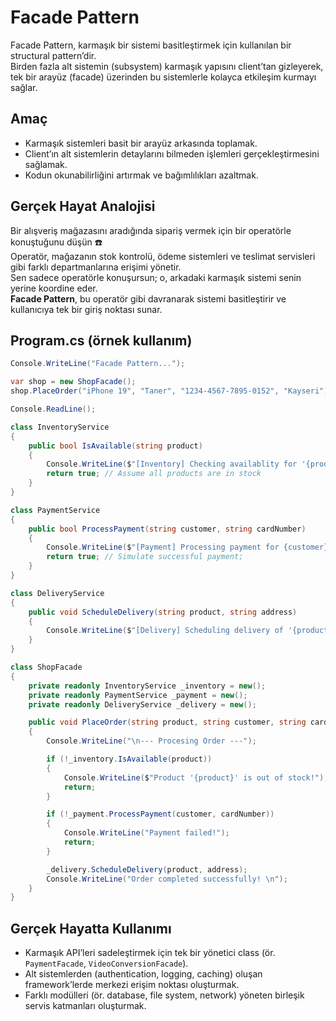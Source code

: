 ﻿# Facade Pattern

Facade Pattern, karmaşık bir sistemi basitleştirmek için kullanılan bir structural pattern’dir.  
Birden fazla alt sistemin (subsystem) karmaşık yapısını client’tan gizleyerek,  
tek bir arayüz (facade) üzerinden bu sistemlerle kolayca etkileşim kurmayı sağlar.

## Amaç

- Karmaşık sistemleri basit bir arayüz arkasında toplamak.  
- Client’ın alt sistemlerin detaylarını bilmeden işlemleri gerçekleştirmesini sağlamak.  
- Kodun okunabilirliğini artırmak ve bağımlılıkları azaltmak.

## Gerçek Hayat Analojisi

Bir alışveriş mağazasını aradığında sipariş vermek için bir operatörle konuştuğunu düşün ☎️  
Operatör, mağazanın stok kontrolü, ödeme sistemleri ve teslimat servisleri gibi farklı departmanlarına erişimi yönetir.  
Sen sadece operatörle konuşursun; o, arkadaki karmaşık sistemi senin yerine koordine eder.  
**Facade Pattern**, bu operatör gibi davranarak sistemi basitleştirir ve kullanıcıya tek bir giriş noktası sunar.

## Program.cs (örnek kullanım)

```csharp
Console.WriteLine("Facade Pattern...");

var shop = new ShopFacade();
shop.PlaceOrder("iPhone 19", "Taner", "1234-4567-7895-0152", "Kayseri");

Console.ReadLine();

class InventoryService
{
    public bool IsAvailable(string product)
    {
        Console.WriteLine($"[Inventory] Checking availablity for '{product}'...");
        return true; // Assume all products are in stock
    }
}

class PaymentService
{
    public bool ProcessPayment(string customer, string cardNumber)
    {
        Console.WriteLine($"[Payment] Processing payment for {customer} with card {cardNumber}...");
        return true; // Simulate successful payment;
    }
}

class DeliveryService
{
    public void ScheduleDelivery(string product, string address)
    {
        Console.WriteLine($"[Delivery] Scheduling delivery of '{product}' to {address}...");
    }
}

class ShopFacade
{
    private readonly InventoryService _inventory = new();
    private readonly PaymentService _payment = new();
    private readonly DeliveryService _delivery = new();

    public void PlaceOrder(string product, string customer, string cardNumber, string address)
    {
        Console.WriteLine("\n--- Procesing Order ---");

        if (!_inventory.IsAvailable(product))
        {
            Console.WriteLine($"Product '{product}' is out of stock!");
            return;
        }

        if (!_payment.ProcessPayment(customer, cardNumber))
        {
            Console.WriteLine("Payment failed!");
            return;
        }

        _delivery.ScheduleDelivery(product, address);
        Console.WriteLine("Order completed successfully! \n");
    }
}
```

## Gerçek Hayatta Kullanımı

- Karmaşık API’leri sadeleştirmek için tek bir yönetici class (ör. `PaymentFacade`, `VideoConversionFacade`).  
- Alt sistemlerden (authentication, logging, caching) oluşan framework’lerde merkezi erişim noktası oluşturmak.  
- Farklı modülleri (ör. database, file system, network) yöneten birleşik servis katmanları oluşturmak.
